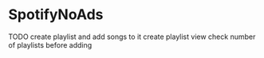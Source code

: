 # SpotifyNoAds

TODO
create playlist and add songs to it
create playlist view
check number of playlists before adding

